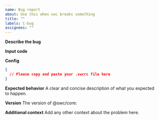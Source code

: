 ```yaml
---
name: Bug report
about: Use this when swc breaks something
title: ""
labels: C-bug
assignees: ""
---
```


<!--
If you are using swc at work, please considering adding your company to https://swc.rs/users/
If then, your issue will be fixed more quickly.
-->

**Describe the bug**

**Input code**

**Config**

```json
{
  // Please copy and paste your .swcrc file here
}
```

**Expected behavior**
A clear and concise description of what you expected to happen.

**Version**
The version of @swc/core:

**Additional context**
Add any other context about the problem here.
